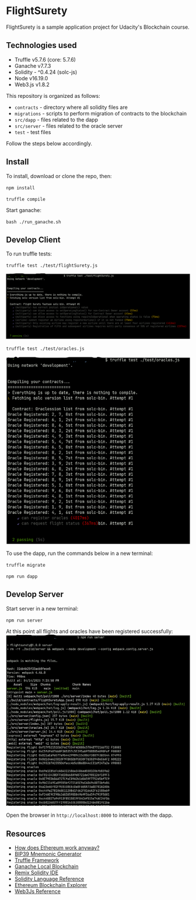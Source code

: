 # FlightSurety

FlightSurety is a sample application project for Udacity's Blockchain course.

## Technologies used
- Truffle v5.7.6 (core: 5.7.6)
- Ganache v7.7.3
- Solidity - ^0.4.24 (solc-js)
- Node v16.19.0
- Web3.js v1.8.2

This repository is organized as follows:
- `contracts` - directory where all solidity files are
- `migrations` - scripts to perform migration of contracts to the blockchain
- `src/dapp` - files related to the dapp 
- `src/server` - files related to the oracle server 
- `test` - test files


Follow the steps below accordingly.


## Install


To install, download or clone the repo, then:

`npm install`

`truffle compile`


Start ganache:

`bash ./run_ganache.sh`


## Develop Client

To run truffle tests:

`truffle test ./test/flightSurety.js`

![img/fs_test1.png](img/fs_test1.png)

`truffle test ./test/oracles.js`

![img/fs_test2.png](img/fs_test2.png)


To use the dapp, run the commands below in a new terminal:

`truffle migrate`

`npm run dapp`


## Develop Server

Start server in a new terminal:

`npm run server`

At this point all flights and oracles have been registered successfully:
![img3](img/fs_server.png)


Open the browser in `http://localhost:8000` to interact with the dapp.



## Resources

* [How does Ethereum work anyway?](https://medium.com/@preethikasireddy/how-does-ethereum-work-anyway-22d1df506369)
* [BIP39 Mnemonic Generator](https://iancoleman.io/bip39/)
* [Truffle Framework](http://truffleframework.com/)
* [Ganache Local Blockchain](http://truffleframework.com/ganache/)
* [Remix Solidity IDE](https://remix.ethereum.org/)
* [Solidity Language Reference](http://solidity.readthedocs.io/en/v0.4.24/)
* [Ethereum Blockchain Explorer](https://etherscan.io/)
* [Web3Js Reference](https://github.com/ethereum/wiki/wiki/JavaScript-API)